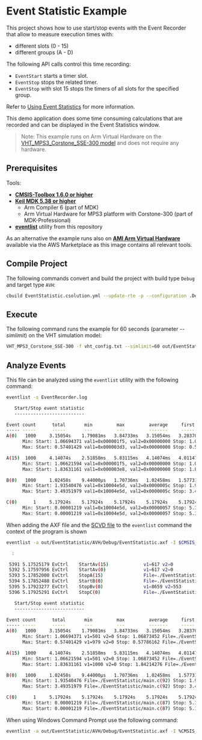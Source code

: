 # Event Statistic Example

This project shows how to use start/stop events with the Event Recorder that allow to measure execution times with:

- different slots (0 - 15)
- different groups (A - D)

The following API calls control this time recording:

- `EventStart` starts a timer slot.
- `EventStop` stops the related timer.
- `EventStop` with slot 15 stops the timers of all slots for the specified group.

Refer to [Using Event Statistics](https://arm-software.github.io/CMSIS-View/main/ev_stat.html#es_use) for more information.

This demo application does some time consuming calculations that are recorded
and can be displayed in the Event Statistics window.

>Note:
This example runs on Arm Virtual Hardware on the [VHT_MPS3_Corstone_SSE-300 model](https://arm-software.github.io/AVH/main/simulation/html/Using.html) and does not require any hardware.

## Prerequisites

Tools:

- [**CMSIS-Toolbox 1.6.0 or higher**](https://github.com/Open-CMSIS-Pack/cmsis-toolbox)
- [**Keil MDK 5.38 or higher**](https://www.keil.com/mdk5)
  - Arm Compiler 6 (part of MDK)
  - Arm Virtual Hardware for MPS3 platform with Corstone-300 (part of MDK-Professional)
- [**eventlist**](https://github.com/ARM-software/CMSIS-View/releases/latest) utility from this repository

As an alternative the example runs also on [**AMI Arm Virtual Hardware**](https://aws.amazon.com/marketplace/search/results?searchTerms=Arm+Virtual+Hardware) available via the AWS Marketplace as this image contains all relevant tools.

## Compile Project

The following commands convert and build the project with build type `Debug` and target type `AVH`:

```sh
cbuild EventStatistic.csolution.yml --update-rte -p --configuration .Debug+AVH
```

## Execute

The following command runs the example for 60 seconds (parameter *--simlimit*) on the VHT simulation model:

```sh
VHT_MPS3_Corstone_SSE-300 -f vht_config.txt --simlimit=60 out/EventStatistic/AVH/Debug/EventStatistic.axf
```

## Analyze Events

This file can be analyzed using the `eventlist` utility with the following command:

```sh
eventlist -s EventRecorder.log

   Start/Stop event statistic
   --------------------------

Event count      total       min         max         average     first       last
----- -----      -----       ---         ---         -------     -----       ----
A(0)   1000     3.15054s    1.79081ms   3.84733ms   3.15054ms   3.28370ms   2.54044ms
      Min: Start: 1.06694371 val1=0x000001f5, val2=0x00000000 Stop: 1.06873452 val1=0x10004e5d, val2=0x0000003c
      Max: Start: 0.57401429 val1=0x000003d3, val2=0x00000000 Stop: 0.57786162 val1=0x10004e5d, val2=0x00000038

A(15)  1000     4.14074s    2.51858ms   5.83115ms   4.14074ms   4.01147ms   3.26821ms
      Min: Start: 1.06621594 val1=0x000001f5, val2=0x00000000 Stop: 1.06873452 val1=0x10004e5d, val2=0x0000003c
      Max: Start: 1.83631161 val1=0x000003e8, val2=0x00000000 Stop: 1.84214276 val1=0x10004e5d, val2=0x0000003c

B(0)   1000     1.02458s    9.44000µs   1.70736ms   1.02458ms   1.57731ms 707.89000µs
      Min: Start: 1.93540476 val1=0x10004e5d, val2=0x0000005c Stop: 1.93541420 val1=0x00000004, val2=0x00000003
      Max: Start: 3.49351979 val1=0x10004e5d, val2=0x0000005c Stop: 3.49522715 val1=0x00007fe5, val2=0x0000053d

C(0)      1     5.17924s    5.17924s    5.17924s    5.17924s    5.17924s    5.17924s
      Min: Start: 0.00001219 val1=0x10004e5d, val2=0x00000057 Stop: 5.17925291 val1=0x10004e5d, val2=0x00000067
      Max: Start: 0.00001219 val1=0x10004e5d, val2=0x00000057 Stop: 5.17925291 val1=0x10004e5d, val2=0x00000067
```

When adding the AXF file and the [SCVD file](https://arm-software.github.io/CMSIS-View/main/SCVD_Format.html) to the `eventlist` command the context of the program is shown

```sh
eventlist -a out/EventStatistic/AVH/Debug/EventStatistic.axf -I $CMSIS_PACK_ROOT/ARM/CMSIS-View/1.0.0/EventRecorder/EventRecorder.scvd EventRecorder.log

  :

 5391 5.17525179 EvCtrl    StartAv(15)             v1=617 v2=0
 5392 5.17597956 EvCtrl    StartAv(0)              v1=617 v2=0
 5393 5.17852000 EvCtrl    StopA(15)               File=./EventStatistic/main.c(60)
 5394 5.17852488 EvCtrl    StartB(0)               File=./EventStatistic/main.c(92)
 5395 5.17923277 EvCtrl    StopBv(0)               v1=8659 v2=553
 5396 5.17925291 EvCtrl    StopC(0)                File=./EventStatistic/main.c(103)

   Start/Stop event statistic
   --------------------------

Event count      total       min         max         average     first       last
----- -----      -----       ---         ---         -------     -----       ----
A(0)   1000     3.15054s    1.79081ms   3.84733ms   3.15054ms   3.28370ms   2.54044ms
      Min: Start: 1.06694371 v1=501 v2=0 Stop: 1.06873452 File=./EventStatistic/main.c(60)
      Max: Start: 0.57401429 v1=979 v2=0 Stop: 0.57786162 File=./EventStatistic/main.c(56)

A(15)  1000     4.14074s    2.51858ms   5.83115ms   4.14074ms   4.01147ms   3.26821ms
      Min: Start: 1.06621594 v1=501 v2=0 Stop: 1.06873452 File=./EventStatistic/main.c(60)
      Max: Start: 1.83631161 v1=1000 v2=0 Stop: 1.84214276 File=./EventStatistic/main.c(60)

B(0)   1000     1.02458s    9.44000µs   1.70736ms   1.02458ms   1.57731ms 707.89000µs
      Min: Start: 1.93540476 File=./EventStatistic/main.c(92) Stop: 1.93541420 v1=4 v2=3
      Max: Start: 3.49351979 File=./EventStatistic/main.c(92) Stop: 3.49522715 v1=32741 v2=1341

C(0)      1     5.17924s    5.17924s    5.17924s    5.17924s    5.17924s    5.17924s
      Min: Start: 0.00001219 File=./EventStatistic/main.c(87) Stop: 5.17925291 File=./EventStatistic/main.c(103)
      Max: Start: 0.00001219 File=./EventStatistic/main.c(87) Stop: 5.17925291 File=./EventStatistic/main.c(103)
```

When using Windows Command Prompt use the following command: 
```sh
eventlist -a out/EventStatistic/AVH/Debug/EventStatistic.axf -I %CMSIS_PACK_ROOT%/ARM/CMSIS-View/1.0.0/EventRecorder/EventRecorder.scvd EventRecorder.log
```
